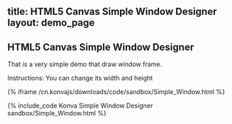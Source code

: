 title: HTML5 Canvas Simple Window Designer
layout: demo_page
---

## HTML5 Canvas Simple Window Designer

That is a very simple demo that draw window frame.

Instructions: You can change its width and height

{% iframe /cn.konvajs/downloads/code/sandbox/Simple_Window.html %}

{% include_code Konva Simple Window Designer sandbox/Simple_Window.html %}